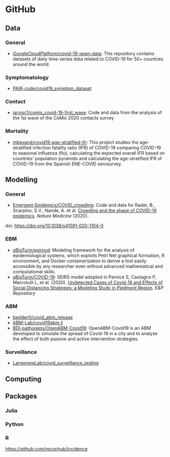 # GitHub

## Data

### General 
* [GoogleCloudPlatform/covid-19-open-data](https://github.com/GoogleCloudPlatform/covid-19-open-data): 
This repository contains datasets of daily time-series data related to COVID-19 for 50+ countries around the world. 

### Symptomatology
* [PAIR-code/covid19_symptom_dataset](https://github.com/PAIR-code/covid19_symptom_dataset)

### Contact 

* [jarvisc1/comix_covid-19-first_wave](https://github.com/jarvisc1/comix_covid-19-first_wave): Code and data from the analysis of the 1st wave of the CoMix 2020 contacts survey

### Mortality 
* [mbevand/covid19-age-stratified-ifr](https://github.com/mbevand/covid19-age-stratified-ifr): This project studies the age-stratified infection fatality ratio (IFR) of COVID-19 comparing COVID-19 to seasonal influenza (flu), calculating the expected overall IFR based on countries' population pyramids and calculating the age-stratified IFR of COVID-19 from the Spanish ENE-COVID serosurvey. 

## Modelling 

### General 
* [Emergent-Epidemics/COVID_crowding](https://github.com/Emergent-Epidemics/COVID_crowding): Code and data for Rader, B., Scarpino, S.V., Nande, A. et al. [Crowding and the shape of COVID-19 epidemics](https://doi.org/10.1038/s41591-020-1104-0). *Nature Medicine* (2020). 

doi: https://doi.org/10.1038/s41591-020-1104-0

### EBM 
* [qBioTurin/epimod](https://github.com/qBioTurin/epimod): Modeling framework for the analysis of epidemiological systems, which exploits Petri Net graphical formalism, R environment, and Docker containerization to derive a tool easily accessible by any researcher even without advanced mathematical and computational skills.
* [qBioTurin/COVID-19](https://github.com/qBioTurin/COVID-19):  SEIRS model adopted in Pernice S, Castagno P, Marcotulli L, et al. (2020). [Undetected Cases of Covid-19 and Effects of Social Distancing Strategies: a Modeling Study in Piedmont Region](https://repo.epiprev.it/929). *E&P Repository*

### ABM 
* [bwilder0/covid_abm_release](https://github.com/bwilder0/covid_abm_release)
* [ABM-Lab/covid19abm.jl](https://github.com/ABM-Lab/covid19abm.jl)
* [BDI-pathogens/OpenABM-Covid19](https://github.com/BDI-pathogens/OpenABM-Covid19): OpenABM-Covid19 is an ABM developed to simulate the spread of Covid-19 in a city and to analyse the effect of both passive and active intervention strategies. 

### Surveillance
* [LarremoreLab/covid_surveillance_testing](https://github.com/LarremoreLab/covid_surveillance_testing/blob/master/SEIR_viral_load.py)


## Computing

## Packages 

### Julia

### Python 

### R 
https://github.com/reconhub/incidence

